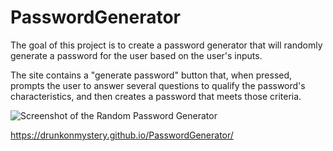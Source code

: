 # PasswordGenerator

The goal of this project is to create a password generator that will randomly generate a password for the user based on the user's inputs.

The site contains a "generate password" button that, when pressed, prompts the user to answer several questions to qualify the password's characteristics, and then creates a password that meets those criteria.

![Screenshot of the Random Password Generator](C:\Users\bbrum\Documents\UCF\localClassRepo\02-Homework\Homework\PasswordGenerator)

https://drunkonmystery.github.io/PasswordGenerator/